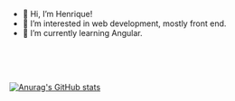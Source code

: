 - 👋 Hi, I’m Henrique!
- 👀 I’m interested in web development, mostly front end.
- 🌱 I’m currently learning Angular.
<!-- - 💞️ I’m looking to collaborate on ...
- 📫 How to reach me ... -->
<br>
<br>
<br>

<!---
hchc1/hchc1 is a ✨ special ✨ repository because its `README.md` (this file) appears on your GitHub profile.
You can click the Preview link to take a look at your changes.
--->
[![Anurag's GitHub stats](https://github-readme-stats.vercel.app/api?username=hchc1&show_icons=true&count_private=true&theme=dracula)](https://github.com/anuraghazra/github-readme-stats)
